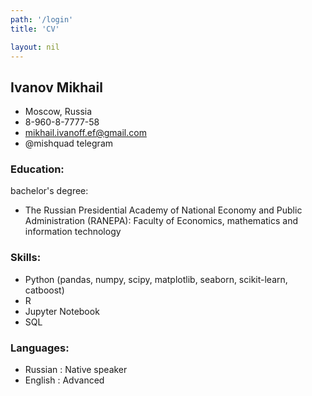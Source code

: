 ```yaml
---
path: '/login'
title: 'CV'

layout: nil
---
```

## Ivanov Mikhail


* Moscow, Russia 
* 8-960-8-7777-58 
* mikhail.ivanoff.ef@gmail.com
* @mishquad telegram


### Education:
bachelor's degree: 
* The Russian Presidential Academy of National Economy and Public Administration (RANEPA):
Faculty of Economics, mathematics and information technology 

### Skills:
* Python (pandas, numpy, scipy, matplotlib, seaborn, scikit-learn, catboost)
* R
* Jupyter Notebook
* SQL

### Languages:
* Russian : Native speaker
* English : Advanced


